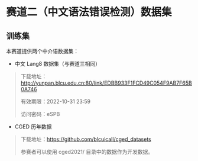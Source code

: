 # 赛道二（中文语法错误检测）数据集

## 训练集

本赛道提供两个中介语数据集：

- 中文 Lang8 数据集（与赛道三相同）

> 下载地址：http://yunpan.blcu.edu.cn:80/link/EDBB933F1FCD49C054F9AB7F65B0A746
>
> 有效期限：2022-10-31 23:59
>
> 访问密码：eSPB

- CGED 历年数据

> 下载地址：https://github.com/blcuicall/cged_datasets
>
> 参赛者可以使用 cged2021/ 目录中的数据作为开发数据。
